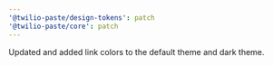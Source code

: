 ```yaml
---
'@twilio-paste/design-tokens': patch
'@twilio-paste/core': patch
---
```


Updated and added link colors to the default theme and dark theme.
